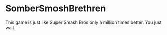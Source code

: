 # SomberSmoshBrethren
This game is just like Super Smash Bros only a million times better.
You just wait.